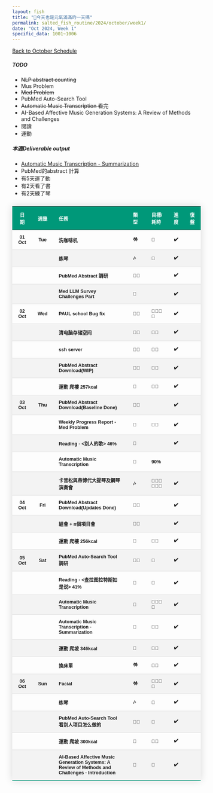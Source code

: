 ```yaml
---
layout: fish
title: "🎐今天也是元氣滿滿的一天嗎"
permalink: salted_fish_routine/2024/october/week1/
date: "Oct 2024, Week 1"
specific_data: 1001~1006
---
```



<a href="{{ '/salted_fish_routine/2024/october/' | relative_url }}">Back to October Schedule</a>

<style>
    /* table :is(td, th) {
  border: 1px solid black;
  padding: 0.3em;
} */

 table {
    width: 100%;
    border-collapse: collapse;
    margin: 25px 0;
    font-size: 0.9em;
    font-family: sans-serif;
    font-weight: bold;
    box-shadow: 0 0 20px rgba(0, 0, 0, 0.15);
 }
 
 table thead tr {
    background-color: #009879;
    color: #ffffff;
    text-align: left;
}

table th, table td {
     padding: 12px 15px;
}

table tbody tr {
    font-weight: bold;
    border-bottom: 1px solid #dddddd;
    cursor: grabbing;
}

table tbody tr:nth-of-type(even) {
    background-color: #f3f3f3;
}

table tbody tr:last-of-type {
    border-bottom: 2px solid #009879;
}

table tbody tr:hover {
    font-weight: bold;
    color: #009879;
}

/* thead:tr {
  background-color: transparent;
}

tbody tr:nth-child(even) {
  background-color: lightblue;
}
tbody tr:nth-child(odd) {
  background-color: lightgreen;
} */
</style>

##### TODO
 - ~~NLP abstract counting~~
 - Mus Problem
 - ~~Med Problem~~
 - PubMed Auto-Search Tool  
 - ~~Automatic Music Transcription 看完~~ 
 - AI-Based Affective Music Generation Systems: A Review of Methods and Challenges
-  閱讀
-  運動
  


##### 本週Deliverable output
* <a href="{{ '/paper_notes/music/#2-benetos-emmanouil-et-al-automatic-music-transcription-an-overview-ieee-signal-processing-magazine-361-2018-20-30' | relative_url }}"> Automatic Music Transcription   - Summarization </a>
* PubMed的abstract 計算
* 有5天運了動
* 有2天看了書
* 有2天練了琴



| **日期** | **週幾** | **任務**                                                                                        | **類型** | **目標/耗時** | **進度** | **復盤** |
| :------: | :------: | :---------------------------------------------------------------------------------------------- | :------- | :------------ | :------: | :------- |
|  01 Oct  |   Tue    | 洗咖啡机                                                                                        | 🪅        | 🧊             |    ✔️     |          |
|          |          | 练琴                                                                                            | 🎶        | 🧊             |    ✔️     |          |
|          |          | PubMed Abstract 調研                                                                            | 👩‍🚀        |               |    ✔️     |          |
|          |          | Med LLM Survey Challenges Part                                                                  | 🤠        |               |    ✔️     |          |
|  02 Oct  |   Wed    | PAUL school Bug fix                                                                             | 👩‍🚀        | 🧊🧊🧊🧊          |    ✔️     |          |
|          |          | 清电脑存储空间                                                                                  | 👩‍🚀        | 🧊🧊            |    ✔️     |          |
|          |          | ssh server                                                                                      | 👩‍🚀        | 🧊🧊            |    ✔️     |          |
|          |          | PubMed Abstract Download(WIP)                                                                   | 👩‍🚀        | 🧊🧊            |    ✔️     |          |
|          |          | 運動 爬樓 257kcal                                                                               | 💪        | 🧊🫧            |    ✔️     |          |
|  03 Oct  |   Thu    | PubMed Abstract Download(Baseline Done)                                                         | 👩‍🚀        |               |    ✔️     |          |
|          |          | Weekly Progress Report - Med Problem                                                            | 🤠        | 🧊🧊            |    ✔️     |          |
|          |          | Reading  - <别人的歌> 46%                                                                       | 📖        |               |    ✔️     |          |
|          |          | Automatic Music Transcription                                                                   | 🤠        | 90%           |          |          |
|          |          | 卡普松與蒂博代大提琴及鋼琴演奏會                                                                | 🎶        | 🧊🧊🧊🧊🧊🧊        |    ✔️     |          |
|  04 Oct  |   Fri    | PubMed Abstract Download(Updates Done)                                                          | 👩‍🚀        |               |    ✔️     |          |
|          |          | 組會 + n個項目會                                                                                | 👩‍🚀        |               |    ✔️     |          |
|          |          | 運動 爬樓 256kcal                                                                               | 💪        | 🧊🫧            |    ✔️     |          |
|  05 Oct  |   Sat    | PubMed Auto-Search Tool 調研                                                                    | 👩‍🚀        | 🧊             |    ✔️     |          |
|          |          | Reading  - <查拉图拉特斯如是说> 41%                                                             | 📖        | 🧊             |    ✔️     |          |
|          |          | Automatic Music Transcription                                                                   | 🤠        | 🧊🧊🧊🧊          |    ✔️     |          |
|          |          | Automatic Music Transcription - Summarization                                                   | 🤠        | 🧊🧊            |    ✔️     |          |
|          |          | 運動 爬坡 346kcal                                                                               | 💪        | 🧊🫧            |    ✔️     |          |
|          |          | 換床單                                                                                          | 🪅        | 🧊🫧            |    ✔️     |          |
|  06 Oct  |   Sun    | Facial                                                                                          | 🪅        | 🧊🧊🧊🧊          |    ✔️     |          |
|          |          | 练琴                                                                                            | 🎶        | 🧊             |    ✔️     |          |
|          |          | PubMed Auto-Search Tool 看别人项目怎么做的                                                      | 👩‍🚀        | 🧊             |    ✔️     |          |
|          |          | 運動 爬坡 300kcal                                                                               | 💪        | 🧊🫧            |    ✔️     |          |
|          |          | AI-Based Affective Music Generation Systems: A Review of Methods and Challenges  - Introduction | 🤠        | 🧊             |    ✔️     |          |

